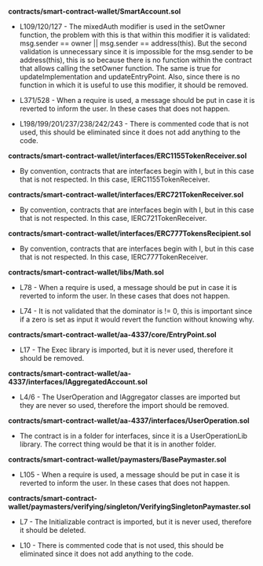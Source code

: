 **contracts/smart-contract-wallet/SmartAccount.sol**
- L109/120/127 - The mixedAuth modifier is used in the setOwner function, the problem with this is that within this modifier it is validated: msg.sender == owner || msg.sender == address(this).
But the second validation is unnecessary since it is impossible for the msg.sender to be address(this), this is so because there is no function within the contract that allows calling the setOwner function.
The same is true for updateImplementation and updateEntryPoint.
Also, since there is no function in which it is useful to use this modifier, it should be removed.

- L371/528 - When a require is used, a message should be put in case it is reverted to inform the user.
In these cases that does not happen.

- L198/199/201/237/238/242/243 - There is commented code that is not used, this should be eliminated since it does not add anything to the code.


**contracts/smart-contract-wallet/interfaces/ERC1155TokenReceiver.sol**
- By convention, contracts that are interfaces begin with I, but in this case that is not respected. In this case, IERC1155TokenReceiver.


**contracts/smart-contract-wallet/interfaces/ERC721TokenReceiver.sol**
- By convention, contracts that are interfaces begin with I, but in this case that is not respected. In this case, IERC721TokenReceiver.


**contracts/smart-contract-wallet/interfaces/ERC777TokensRecipient.sol**
- By convention, contracts that are interfaces begin with I, but in this case that is not respected. In this case, IERC777TokenReceiver.


**contracts/smart-contract-wallet/libs/Math.sol**
- L78 - When a require is used, a message should be put in case it is reverted to inform the user.
In these cases that does not happen.

- L74 - It is not validated that the dominator is != 0, this is important since if a zero is set as input it would revert the function without knowing why.


**contracts/smart-contract-wallet/aa-4337/core/EntryPoint.sol**
- L17 - The Exec library is imported, but it is never used, therefore it should be removed.


**contracts/smart-contract-wallet/aa-4337/interfaces/IAggregatedAccount.sol**
- L4/6 - The UserOperation and IAggregator classes are imported but they are never so used, therefore the import should be removed.


**contracts/smart-contract-wallet/aa-4337/interfaces/UserOperation.sol**
- The contract is in a folder for interfaces, since it is a UserOperationLib library. The correct thing would be that it is in another folder.


**contracts/smart-contract-wallet/paymasters/BasePaymaster.sol**
- L105 - When a require is used, a message should be put in case it is reverted to inform the user.
In these cases that does not happen.


**contracts/smart-contract-wallet/paymasters/verifying/singleton/VerifyingSingletonPaymaster.sol**
- L7 - The Initializable contract is imported, but it is never used, therefore it should be deleted.

- L10 - There is commented code that is not used, this should be eliminated since it does not add anything to the code.
